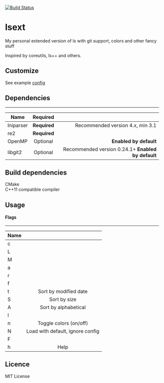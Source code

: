  [![Build Status](http://fredrik.fulhax.nu:8090/view/All/job/c0r73x/job/lsext/job/master/badge/icon)](http://fredrik.fulhax.nu:8090/view/All/job/c0r73x/job/lsext/job/master/)

# lsext
My personal extended version of ls with git support, colors and other fancy
stuff

Inspired by coreutils, ls++ and others.


## Customize
See example [config](https://github.com/c0r73x/lsext/blob/master/lsext.ini.sample) 

## Dependencies
------------------
| Name        |    Required        |   |
| ------------- |:-------------:| -----:|
| Iniparser     | **Required** | Recommended version 4.x, min 3.1 |
| re2 | **Required** | |
| OpenMP     | Optional | **Enabled by default** |
| libgit2     | Optional | Recommended version 0.24.1+ **Enabled by default** |


## Build dependencies
CMake    
C++11 compatible compiler 

## Usage

#### Flags
------------------
| Name        |            |
| ------------- |:-------------:|
| c     | |
| L | | |
| M     |  |
| a     | |
| r     | |
| f     |  |
| t     | Sort by modified date |
| S     | Sort by size |
| A     | Sort by alphabetical |
| l     | |
| n     | Toggle colors (on/off)  |
| N     | Load with default, ignore config |
| F     |  |
| h     | Help |

## Licence
MIT License
